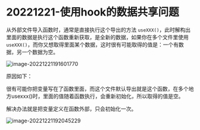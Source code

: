 # 20221221-使用hook的数据共享问题

从外部文件导入函数时，通常是直接执行这个导出的方法 `useXXX()`，此时解构出里面的数据是执行这个函数重新获取，是全新的数据，如果你在多个文件里使用`useXXX()`，而你又想取得里面某个数据，这时很有可能取得的值是：一个有数据，另一个数据为空。

![image-20221221191601770](https://f.pz.al/pzal/2022/12/21/0b326bbc61c97.png)



原因如下：

很有可能你把变量写在了函数里面，而这个文件默认导出就是这个函数，在多个地方usexxx()时，里面的值随着函数执行，会重新初始化，所以取得的值是空。

解决办法就是把变量定义在函数外部，只会初始化一次。

![image-20221221192045229](https://f.pz.al/pzal/2022/12/21/d0b15078fdd85.png)
